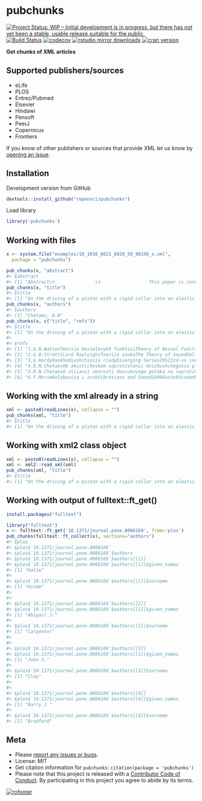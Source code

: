 

pubchunks
=========

[![Project Status: WIP – Initial development is in progress, but there has not yet been a stable, usable release suitable for the public.](https://www.repostatus.org/badges/latest/wip.svg)](https://www.repostatus.org/#wip)
[![Build Status](https://api.travis-ci.org/ropensci/pubchunks.svg)](https://travis-ci.org/ropensci/pubchunks)
[![codecov](https://codecov.io/gh/ropensci/pubchunks/branch/master/graph/badge.svg)](https://codecov.io/gh/ropensci/pubchunks)
[![rstudio mirror downloads](http://cranlogs.r-pkg.org/badges/pubchunks)](https://github.com/metacran/cranlogs.app)
[![cran version](https://www.r-pkg.org/badges/version/pubchunks)](https://cran.r-project.org/package=pubchunks)

__Get chunks of XML articles__


## Supported publishers/sources

- eLife
- PLOS
- Entrez/Pubmed
- Elsevier
- Hindawi
- Pensoft
- PeerJ
- Copernicus
- Frontiers

If you know of other publishers or sources that provide XML let us know by [opening an issue](https://github.com/ropensci/pubchunks/issues).


## Installation

Development version from GitHub


```r
devtools::install_github("ropensci/pubchunks")
```

Load library


```r
library('pubchunks')
```

## Working with files


```r
x <- system.file("examples/10_1016_0021_8928_59_90156_x.xml", 
  package = "pubchunks")
```


```r
pub_chunks(x, "abstract")
#> $abstract
#> [1] "Abstract\n               \n                  This paper is concerned with the study of the problem of a field of steady-state vibrations excited in an elastic half-space by means of a rigid circular piston with an infinite rigid and smooth collar. Formulas for the active and reactive resistance of the connection between the field of wave propagation and the piston are obtained in terms of tabulated functions. Results of the analysis are presented for the case of driving a piston into an elastic Poisson medium."
pub_chunks(x, "title")
#> $title
#> [1] "On the driving of a piston with a rigid collar into an elastic half-space"
pub_chunks(x, "authors")
#> $authors
#> [1] "Chetaev, D.N"
pub_chunks(x, c("title", "refs"))
#> $title
#> [1] "On the driving of a piston with a rigid collar into an elastic half-space"
#> 
#> $refs
#> [1] "1.G.N.WatsonTeoriia besselevykh funktsiiTheory of Bessel Functions1949Izd-vo inostr. litMoscowChap. 1."                                                                                                                                                     
#> [2] "2.G.B.Strett(Lord Rayleigh)Teoriia zvukaThe Theory of SoundVol. 21955GostekhizdatMoscow"                                                                                                                                                                    
#> [3] "3.G.HardyRaskhodiashchiesia riadyDiverging Series1951Izd-vo inostran. litMoscow"                                                                                                                                                                            
#> [4] "4.D.N.ChetaevOb akusticheskom soprotivlenii dvizhushchegosia ploskogo izluchateliaOn the acoustic resistance of a moving plane driverDokl. Akad. Nauk SSSRVol. 90No. 31953355358"                                                                           
#> [5] "5.D.N.ChetaevO vliianii skorosti dozvukovogo potoka na soprotivlenie izlucheniia porshniia s beskonechnym flantsemOn the influence of a subsonic flow upon the resistance to the driving by a piston with an infinite collarAkust. zh.Vol. 2No. 31956302309"
#> [6] "6.F.MorseKolebaniia i zvukVibrations and Sound1949GostekhizdatMoscow-Leningrad"
```

## Working with the xml already in a string


```r
xml <- paste0(readLines(x), collapse = "")
pub_chunks(xml, "title")
#> $title
#> [1] "On the driving of a piston with a rigid collar into an elastic half-space"
```

## Working with xml2 class object


```r
xml <- paste0(readLines(x), collapse = "")
xml <- xml2::read_xml(xml)
pub_chunks(xml, "title")
#> $title
#> [1] "On the driving of a piston with a rigid collar into an elastic half-space"
```

## Working with output of fulltext::ft_get()


```r
install.packages("fulltext")
```


```r
library("fulltext")
x <- fulltext::ft_get('10.1371/journal.pone.0086169', from='plos')
pub_chunks(fulltext::ft_collect(x), sections="authors")
#> $plos
#> $plos$`10.1371/journal.pone.0086169`
#> $plos$`10.1371/journal.pone.0086169`$authors
#> $plos$`10.1371/journal.pone.0086169`$authors[[1]]
#> $plos$`10.1371/journal.pone.0086169`$authors[[1]]$given_names
#> [1] "Katie"
#> 
#> $plos$`10.1371/journal.pone.0086169`$authors[[1]]$surname
#> [1] "Hinde"
#> 
#> 
#> $plos$`10.1371/journal.pone.0086169`$authors[[2]]
#> $plos$`10.1371/journal.pone.0086169`$authors[[2]]$given_names
#> [1] "Abigail J."
#> 
#> $plos$`10.1371/journal.pone.0086169`$authors[[2]]$surname
#> [1] "Carpenter"
#> 
#> 
#> $plos$`10.1371/journal.pone.0086169`$authors[[3]]
#> $plos$`10.1371/journal.pone.0086169`$authors[[3]]$given_names
#> [1] "John S."
#> 
#> $plos$`10.1371/journal.pone.0086169`$authors[[3]]$surname
#> [1] "Clay"
#> 
#> 
#> $plos$`10.1371/journal.pone.0086169`$authors[[4]]
#> $plos$`10.1371/journal.pone.0086169`$authors[[4]]$given_names
#> [1] "Barry J."
#> 
#> $plos$`10.1371/journal.pone.0086169`$authors[[4]]$surname
#> [1] "Bradford"
```


## Meta

* Please [report any issues or bugs](https://github.com/ropensci/pubchunks/issues).
* License: MIT
* Get citation information for `pubchunks`: `citation(package = 'pubchunks')`
* Please note that this project is released with a [Contributor Code of Conduct](CODE_OF_CONDUCT.md). By participating in this project you agree to abide by its terms.

[![rofooter](https://ropensci.org/public_images/github_footer.png)](https://ropensci.org)
